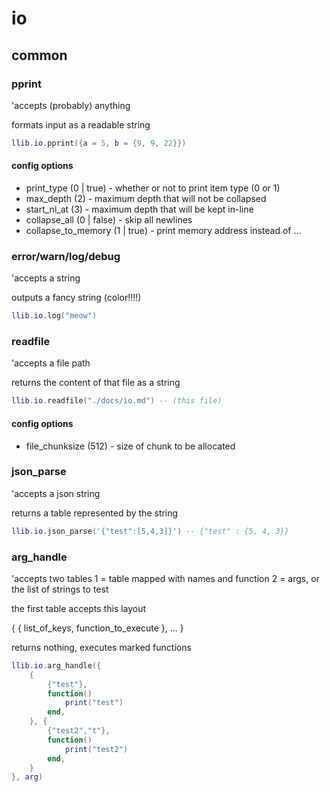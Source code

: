 # io 

## common 

### pprint

'accepts (probably) anything

formats input as a readable string

```lua
llib.io.pprint({a = 5, b = {9, 9, 22}})
```

#### config options

- print_type (0 | true) - whether or not to print item type (0 or 1)
- max_depth (2) - maximum depth that will not be collapsed
- start_nl_at (3) - maximum depth that will be kept in-line
- collapse_all (0 | false) - skip all newlines
- collapse_to_memory (1 | true) - print memory address instead of ...

### error/warn/log/debug 

'accepts a string 

outputs a fancy string (color!!!!)

```lua
llib.io.log("meow")
```

### readfile 

'accepts a file path

returns the content of that file as a string 

```lua
llib.io.readfile("./docs/io.md") -- (this file)
```
#### config options 

- file_chunksize (512) - size of chunk to be allocated

### json_parse 

'accepts a json string 

returns a table represented by the string 

```lua
llib.io.json_parse('{"test":[5,4,3]}') -- {"test" : {5, 4, 3}}
```

### arg_handle

'accepts two tables
    1 = table mapped with names and function
    2 = args, or the list of strings to test

the first table accepts this layout

{ { list_of_keys, function_to_execute }, ... }

returns nothing, executes marked functions

```lua
llib.io.arg_handle({
    {
        {"test"},
        function()
            print("test")
        end,
    }, {
        {"test2","t"},
        function()
            print("test2")
        end,
    }
}, arg)
```
